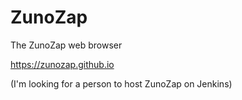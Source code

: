 # ZunoZap
The ZunoZap web browser

https://zunozap.github.io

(I'm looking for a person to host ZunoZap on Jenkins)
